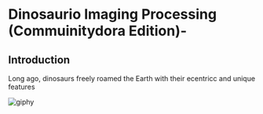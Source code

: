 # Dinosaurio Imaging Processing (Commuinitydora Edition)-

## Introduction 

Long ago, dinosaurs freely roamed the Earth with their ecentricc and unique features 

![giphy](https://github.com/andreathecheatcode/da-communitydora-dinasaurio-version-/assets/146608842/444e1755-e6ba-4057-8731-156357e57d0e)
